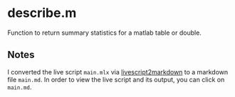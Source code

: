 # describe.m
 Function to return summary statistics for a matlab table or double.


## Notes
I converted the live script `main.mlx` via  [livescript2markdown](https://github.com/minoue-xx/livescript2markdown) to a markdown file `main.md`. In order to view the live script and its output, you can click on `main.md`.



